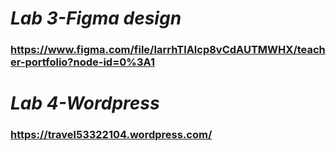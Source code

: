 # *Lab 3-Figma design*
### https://www.figma.com/file/IarrhTlAlcp8vCdAUTMWHX/teacher-portfolio?node-id=0%3A1

# *Lab 4-Wordpress*
### https://travel53322104.wordpress.com/